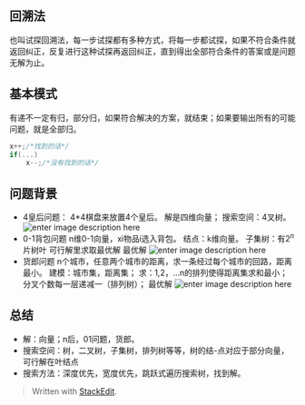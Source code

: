 ## 回溯法
也叫试探回溯法，每一步试探都有多种方式，将每一步都试探，如果不符合条件就返回纠正，反复进行这种试探再返回纠正，直到得出全部符合条件的答案或是问题无解为止。
## 基本模式
有递不一定有归，部分归，如果符合解决的方案，就结束；如果要输出所有的可能问题，就是全部归。
```c
x++;/*找到的话*/
if(...)
	x--;/*没有找到的话*/
```
## 问题背景
- 4皇后问题：
4*4棋盘来放置4个皇后。
解是四维向量；
搜索空间：4叉树。
![enter image description here](https://github.com/HotView/Images/raw/master/%E4%B8%8B%E8%BD%BD-2019-02-28%2011_47_23.png)
- 0-1背包问题
n维0-1向量，xi物品i选入背包。
结点：k维向量。
子集树：有$2^n$片树叶
可行解里求取最优解
最优解
![enter image description here](https://github.com/HotView/Images/raw/master/%E4%B8%8B%E8%BD%BD-2019-02-28%2011_37_22.png)
- 货郎问题
n个城市，任意两个城市的距离，求一条经过每个城市的回路，距离最小。
建模：城市集，距离集；
求：1,2，...n的排列使得距离集求和最小；
分叉个数每一层递减一（排列树）；
最优解
![enter image description here](https://github.com/HotView/Images/raw/master/%E4%B8%8B%E8%BD%BD-2019-02-28%2011_40_45.png)





## 总结
- 解：向量；n后，01问题，货郎。
- 搜索空间：树，二叉树，子集树，排列树等等，树的结-点对应于部分向量，可行解在叶结点
- 搜索方法：深度优先，宽度优先，跳跃式遍历搜索树，找到解。

> Written with [StackEdit](https://stackedit.io/).
<!--stackedit_data:
eyJoaXN0b3J5IjpbODE2NzA1ODk4XX0=
-->